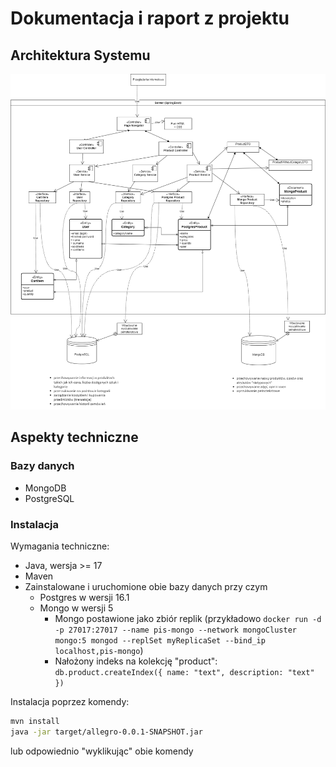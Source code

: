 # Dokumentacja i raport z projektu
## Architektura Systemu
![diagram uml](images/architektura.png)
## Aspekty techniczne
### Bazy danych
- MongoDB
- PostgreSQL

### Instalacja
Wymagania techniczne:
- Java, wersja >= 17
- Maven
- Zainstalowane i uruchomione obie bazy danych przy czym
  - Postgres w wersji 16.1
  - Mongo w wersji 5
    - Mongo postawione jako zbiór replik (przykładowo `docker run -d -p 27017:27017 --name pis-mongo --network mongoCluster mongo:5 mongod --replSet myReplicaSet --bind_ip localhost,pis-mongo`)
    - Nałożony indeks na kolekcję "product": `db.product.createIndex({ name: "text", description: "text" })`

Instalacja poprzez komendy:
``` bash
mvn install
java -jar target/allegro-0.0.1-SNAPSHOT.jar
```
lub odpowiednio "wyklikując" obie komendy   


